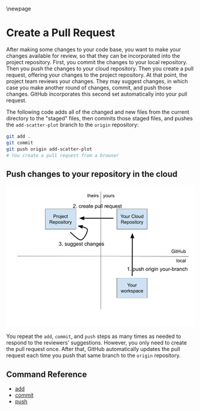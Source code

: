 \newpage
# Create a Pull Request

After making some changes to your code base, you want to make your changes available for review, so that they can be incorporated into the project repository. First, you commit the changes to your local repository. Then you push the changes to your cloud repository. Then you create a pull request, offering your changes to the project repository. At that point, the project team reviews your changes. They may suggest changes, in which case you make another round of changes, commit, and push those changes. GitHub incorporates this second set automatically into your pull request.

The following code adds all of the changed and new files from the current directory to the "staged" files, then commits those staged files, and pushes the `add-scatter-plot` branch to the `origin` repository:

```bash
git add .
git commit
git push origin add-scatter-plot
# You create a pull request from a browser
```
## Push changes to your repository in the cloud
![](./figure/git-figure-03-create-pull-request.png)

You repeat the `add`, `commit`, and `push` steps as many times as needed to respond to the reviewers' suggestions. However, you only need to create the pull request once. After that, GitHub automatically updates the pull request each time you push that same branch to the `origin` repository.

## Command Reference
* [add](https://git-scm.com/docs/git-add)
* [commit](https://git-scm.com/docs/git-commit)
* [push](https://git-scm.com/docs/git-push)
